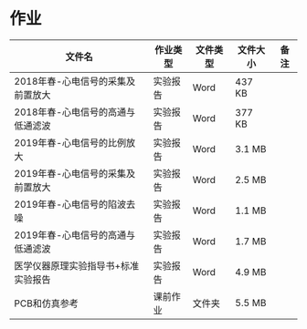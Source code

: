 # 作业

文件名|作业类型|文件类型|文件大小|备注
---|---|---|---|---
2018年春-心电信号的采集及前置放大|实验报告|Word|437 KB|
2018年春-心电信号的高通与低通滤波|实验报告|Word|377 KB|
2019年春-心电信号的比例放大|实验报告|Word|3.1 MB|
2019年春-心电信号的采集及前置放大|实验报告|Word|2.5 MB|
2019年春-心电信号的陷波去噪|实验报告|Word|1.1 MB|
2019年春-心电信号的高通与低通滤波|实验报告|Word|1.7 MB|
医学仪器原理实验指导书+标准实验报告|实验报告|Word|4.9 MB|
PCB和仿真参考|课前作业|文件夹|5.5 MB|